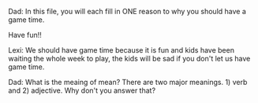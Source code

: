 Dad: In this file, you will each fill in ONE reason to why you should have a game time. 

Have fun!!

Lexi: We should have game time because it is fun and kids have been waiting the whole week to play, the kids will be sad if you don't let us have game time.

Dad: 
What is the meaing of mean? There are two major meanings. 1) verb and 2) adjective. Why don't you answer that? 
